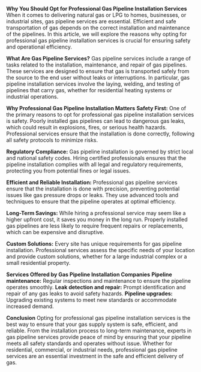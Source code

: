 **Why You Should Opt for Professional Gas Pipeline Installation Services**
When it comes to delivering natural gas or LPG to homes, businesses, or industrial sites, gas pipeline services are essential. Efficient and safe transportation of gas depends on the correct installation and maintenance of the pipelines. In this article, we will explore the reasons why opting for professional gas pipeline installation services is crucial for ensuring safety and operational efficiency.

**What Are Gas Pipeline Services?**
Gas pipeline services include a range of tasks related to the installation, maintenance, and repair of gas pipelines. These services are designed to ensure that gas is transported safely from the source to the end user without leaks or interruptions. In particular, gas pipeline installation services involve the laying, welding, and testing of pipelines that carry gas, whether for residential heating systems or industrial operations.

**Why Professional Gas Pipeline Installation Matters**
**Safety First:** One of the primary reasons to opt for professional gas pipeline installation services is safety. Poorly installed gas pipelines can lead to dangerous gas leaks, which could result in explosions, fires, or serious health hazards. Professional services ensure that the installation is done correctly, following all safety protocols to minimize risks.

**Regulatory Compliance:** Gas pipeline installation is governed by strict local and national safety codes. Hiring certified professionals ensures that the pipeline installation complies with all legal and regulatory requirements, protecting you from potential fines or legal issues.

**Efficient and Reliable Installation:** Professional gas pipeline services ensure that the installation is done with precision, preventing potential issues like gas pressure drops or leaks. They use advanced tools and techniques to ensure that the pipeline operates at optimal efficiency.

**Long-Term Savings:** While hiring a professional service may seem like a higher upfront cost, it saves you money in the long run. Properly installed gas pipelines are less likely to require frequent repairs or replacements, which can be expensive and disruptive.

**Custom Solutions:** Every site has unique requirements for gas pipeline installation. Professional services assess the specific needs of your location and provide custom solutions, whether for a large industrial complex or a small residential property.

**Services Offered by Gas Pipeline Installation Companies**
**Pipeline maintenance:** Regular inspections and maintenance to ensure the pipeline operates smoothly.
**Leak detection and repair:** Prompt identification and repair of any gas leaks to avoid safety hazards.
**Pipeline upgrades:** Upgrading existing systems to meet new standards or accommodate increased demand.

**Conclusion**
Opting for professional gas pipeline installation services is the best way to ensure that your gas supply system is safe, efficient, and reliable. From the installation process to long-term maintenance, experts in gas pipeline services provide peace of mind by ensuring that your pipeline meets all safety standards and operates without issue. Whether for residential, commercial, or industrial needs, professional gas pipeline services are an essential investment in the safe and efficient delivery of gas.







